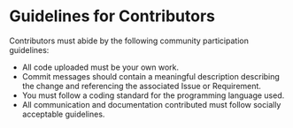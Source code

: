 # Guidelines for Contributors

Contributors must abide by the following community participation guidelines:
* All code uploaded must be your own work.
* Commit messages should contain a meaningful description describing the change and referencing the associated Issue or Requirement.
* You must follow a coding standard for the programming language used.
* All communication and documentation contributed must follow socially acceptable guidelines.
